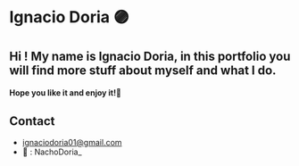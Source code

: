 # Ignacio Doria  🟣
## Hi ! My name is Ignacio Doria, in this portfolio you will find more stuff about myself and what I do.
#### Hope you like it and enjoy it!🤖

## Contact
- ignaciodoria01@gmail.com
- 🐥 : NachoDoria_
